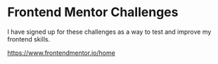 # Frontend Mentor Challenges

I have signed up for these challenges as a way to test and improve my frontend skills.

https://www.frontendmentor.io/home
